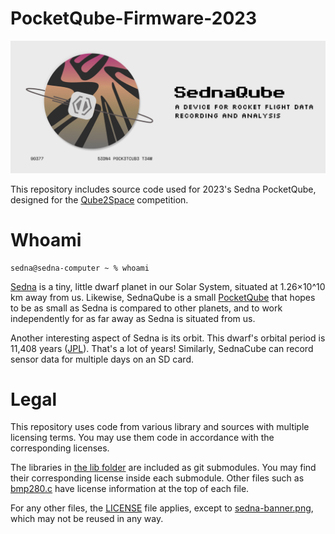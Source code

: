# PocketQube-Firmware-2023

<img src="/sedna-banner.png" alt="Sedna Banner Image">

This repository includes source code used for 2023's Sedna PocketQube, designed for the [Qube2Space](https://students.2space.ro/qube2space) competition.

# Whoami

```
sedna@sedna-computer ~ % whoami
```

[Sedna](https://en.wikipedia.org/wiki/90377_Sedna) is a tiny, little dwarf planet in our Solar System, situated at 1.26×10^10 km away from us. Likewise, SednaQube is a small [PocketQube](https://en.wikipedia.org/wiki/PocketQube) that hopes to be as small as Sedna is compared to other planets, and to work independently for as far away as Sedna is situated from us.

Another interesting aspect of Sedna is its orbit. This dwarf's orbital period is 11,408 years ([JPL](https://ssd.jpl.nasa.gov/sbdb.cgi?sstr=Sedna)). That's a lot of years! Similarly, SednaCube can record sensor data for multiple days on an SD card.

# Legal

This repository uses code from various library and sources with multiple licensing terms. You may use them code in accordance with the corresponding licenses.

The libraries in [the lib folder](/lib) are included as git submodules. You may find their corresponding license inside each submodule.
Other files such as [bmp280.c](bmp280.c) have license information at the top of each file.
 
For any other files, the [LICENSE](LICENSE) file applies, except to [sedna-banner.png](sedna-banner.png), which may not be reused in any way.

